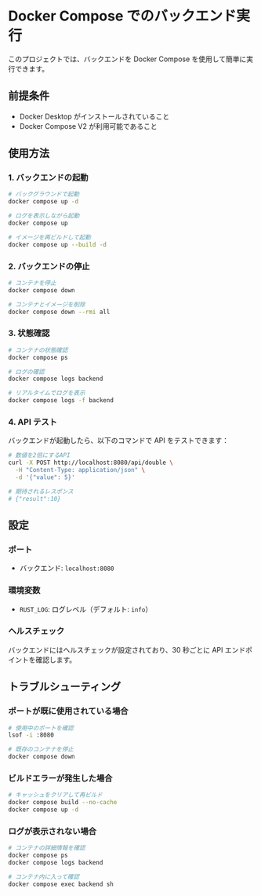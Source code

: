 # Docker Compose でのバックエンド実行

このプロジェクトでは、バックエンドを Docker Compose を使用して簡単に実行できます。

## 前提条件

- Docker Desktop がインストールされていること
- Docker Compose V2 が利用可能であること

## 使用方法

### 1. バックエンドの起動

```bash
# バックグラウンドで起動
docker compose up -d

# ログを表示しながら起動
docker compose up

# イメージを再ビルドして起動
docker compose up --build -d
```

### 2. バックエンドの停止

```bash
# コンテナを停止
docker compose down

# コンテナとイメージを削除
docker compose down --rmi all
```

### 3. 状態確認

```bash
# コンテナの状態確認
docker compose ps

# ログの確認
docker compose logs backend

# リアルタイムでログを表示
docker compose logs -f backend
```

### 4. API テスト

バックエンドが起動したら、以下のコマンドで API をテストできます：

```bash
# 数値を2倍にするAPI
curl -X POST http://localhost:8080/api/double \
  -H "Content-Type: application/json" \
  -d '{"value": 5}'

# 期待されるレスポンス
# {"result":10}
```

## 設定

### ポート

- バックエンド: `localhost:8080`

### 環境変数

- `RUST_LOG`: ログレベル（デフォルト: `info`）

### ヘルスチェック

バックエンドにはヘルスチェックが設定されており、30 秒ごとに API エンドポイントを確認します。

## トラブルシューティング

### ポートが既に使用されている場合

```bash
# 使用中のポートを確認
lsof -i :8080

# 既存のコンテナを停止
docker compose down
```

### ビルドエラーが発生した場合

```bash
# キャッシュをクリアして再ビルド
docker compose build --no-cache
docker compose up -d
```

### ログが表示されない場合

```bash
# コンテナの詳細情報を確認
docker compose ps
docker compose logs backend

# コンテナ内に入って確認
docker compose exec backend sh
```
